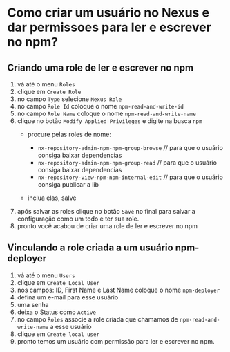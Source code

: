# Como criar um usuário no Nexus e dar permissoes para ler e escrever no npm?


## Criando uma role de ler e escrever no npm

1. vá até o menu `Roles`
2. clique em `Create Role`
3. no campo `Type` selecione `Nexus Role`
4. no campo `Role Id` coloque o nome `npm-read-and-write-id`
5. no campo `Role Name` coloque o nome `npm-read-and-write-name`
6. clique no botão `Modify Applied Privileges` e digite na busca `npm`
    - procure pelas roles de nome:
      - `nx-repository-admin-npm-npm-group-browse` // para que o usuário consiga baixar dependencias
      - `nx-repository-admin-npm-npm-group-read` // para que o usuário consiga baixar dependencias
      - `nx-repository-view-npm-npm-internal-edit` // para que o usuário consiga publicar a lib
        
    - inclua elas, salve
7. após salvar as roles clique no botão `Save` no final para salvar a configuração como um todo e ter sua role.
8. pronto você acabou de criar uma role de ler e escrever no npm

## Vinculando a role criada a um usuário npm-deployer

1. vá até o menu `Users`
2. clique em `Create Local User`
3. nos campos: ID, First Name e Last Name coloque o nome `npm-deployer`
4. defina um e-mail para esse usuário
5. uma senha
6. deixa o Status como `Active`
7. no campo `Roles` associe a role criada que chamamos de `npm-read-and-write-name` a esse usuário
8. clique em `Create local user`
9. pronto temos um usuário com permissão para ler e escrever no npm.
